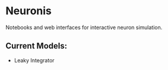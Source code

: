 # Neuronis

Notebooks and web interfaces for interactive neuron simulation.

## Current Models:

  - Leaky Integrator
